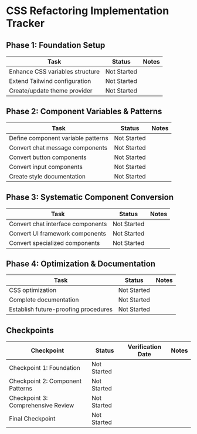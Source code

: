 # CSS Refactoring Implementation Tracker

## Phase 1: Foundation Setup

| Task | Status | Notes |
|------|--------|-------|
| Enhance CSS variables structure | Not Started | |
| Extend Tailwind configuration | Not Started | |
| Create/update theme provider | Not Started | |

## Phase 2: Component Variables & Patterns

| Task | Status | Notes |
|------|--------|-------|
| Define component variable patterns | Not Started | |
| Convert chat message components | Not Started | |
| Convert button components | Not Started | |
| Convert input components | Not Started | |
| Create style documentation | Not Started | |

## Phase 3: Systematic Component Conversion

| Task | Status | Notes |
|------|--------|-------|
| Convert chat interface components | Not Started | |
| Convert UI framework components | Not Started | |
| Convert specialized components | Not Started | |

## Phase 4: Optimization & Documentation

| Task | Status | Notes |
|------|--------|-------|
| CSS optimization | Not Started | |
| Complete documentation | Not Started | |
| Establish future-proofing procedures | Not Started | |

## Checkpoints

| Checkpoint | Status | Verification Date | Notes |
|------------|--------|-------------------|-------|
| Checkpoint 1: Foundation | Not Started | | |
| Checkpoint 2: Component Patterns | Not Started | | |
| Checkpoint 3: Comprehensive Review | Not Started | | |
| Final Checkpoint | Not Started | | |